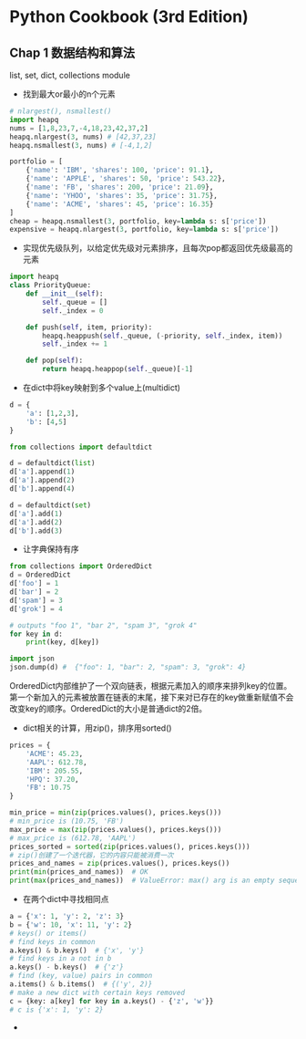 # Python Cookbook (3rd Edition)

## Chap 1 数据结构和算法
list, set, dict, collections module

- 找到最大or最小的n个元素
```python
# nlargest(), nsmallest()
import heapq
nums = [1,8,23,7,-4,18,23,42,37,2]
heapq.nlargest(3, nums) # [42,37,23]
heapq.nsmallest(3, nums) # [-4,1,2]

portfolio = [
    {'name': 'IBM', 'shares': 100, 'price': 91.1},
    {'name': 'APPLE', 'shares': 50, 'price': 543.22},
    {'name': 'FB', 'shares': 200, 'price': 21.09},
    {'name': 'YHOO', 'shares': 35, 'price': 31.75},
    {'name': 'ACME', 'shares': 45, 'price': 16.35}
]
cheap = heapq.nsmallest(3, portfolio, key=lambda s: s['price'])
expensive = heapq.nlargest(3, portfolio, key=lambda s: s['price'])
```

- 实现优先级队列，以给定优先级对元素排序，且每次pop都返回优先级最高的元素
```python
import heapq
class PriorityQueue:
    def __init__(self):
        self._queue = []
        self._index = 0

    def push(self, item, priority):
        heapq.heappush(self._queue, (-priority, self._index, item))
        self._index += 1

    def pop(self):
        return heapq.heappop(self._queue)[-1]
```

- 在dict中将key映射到多个value上(multidict)
```python
d = {
    'a': [1,2,3],
    'b': [4,5]
}

from collections import defaultdict 

d = defaultdict(list)
d['a'].append(1)
d['a'].append(2)
d['b'].append(4)

d = defaultdict(set)
d['a'].add(1)
d['a'].add(2)
d['b'].add(3)
```

- 让字典保持有序
```python
from collections import OrderedDict
d = OrderedDict
d['foo'] = 1
d['bar'] = 2
d['spam'] = 3
d['grok'] = 4

# outputs "foo 1", "bar 2", "spam 3", "grok 4"
for key in d:
    print(key, d[key])

import json
json.dump(d) #  {"foo": 1, "bar": 2, "spam": 3, "grok": 4}
```
OrderedDict内部维护了一个双向链表，根据元素加入的顺序来排列key的位置。第一个新加入的元素被放置在链表的末尾，接下来对已存在的key做重新赋值不会改变key的顺序。OrderedDict的大小是普通dict的2倍。

- dict相关的计算，用zip()，排序用sorted()
```python
prices = {
    'ACME': 45.23,
    'AAPL': 612.78,
    'IBM': 205.55,
    'HPQ': 37.20,
    'FB': 10.75
}

min_price = min(zip(prices.values(), prices.keys()))
# min_price is (10.75, 'FB')
max_price = max(zip(prices.values(), prices.keys()))
# max_price is (612.78, 'AAPL')
prices_sorted = sorted(zip(prices.values(), prices.keys()))
# zip()创建了一个迭代器，它的内容只能被消费一次
prices_and_names = zip(prices.values(), prices.keys())
print(min(prices_and_names))  # OK
print(max(prices_and_names))  # ValueError: max() arg is an empty sequence
```

- 在两个dict中寻找相同点
```python
a = {'x': 1, 'y': 2, 'z': 3}
b = {'w': 10, 'x': 11, 'y': 2}
# keys() or items()
# find keys in common
a.keys() & b.keys()  # {'x', 'y'}
# find keys in a not in b
a.keys() - b.keys()  # {'z'}
# find (key, value) pairs in common
a.items() & b.items()  # {('y', 2)}
# make a new dict with certain keys removed
c = {key: a[key] for key in a.keys() - {'z', 'w'}}
# c is {'x': 1, 'y': 2}
```

- 
